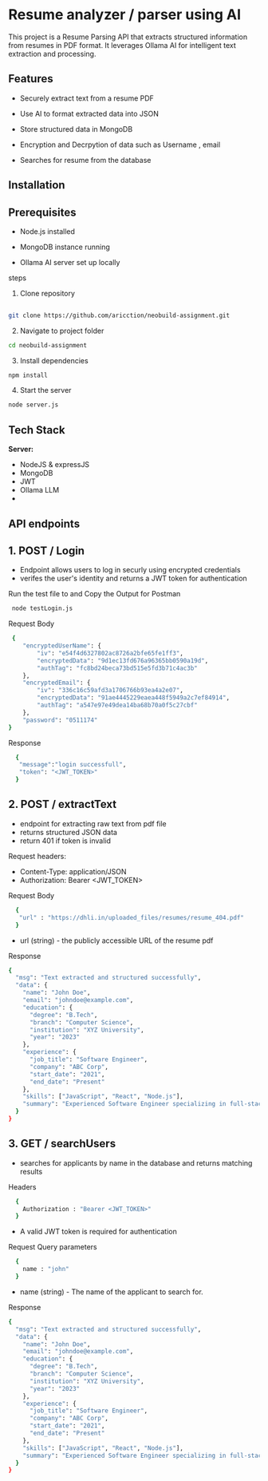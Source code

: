 
# Resume analyzer / parser using AI

This project is a Resume Parsing API that extracts structured information from resumes in PDF format. It leverages Ollama AI for intelligent text extraction and processing.


## Features

- Securely extract text from a resume PDF

- Use AI to format extracted data into JSON

- Store structured data in MongoDB

- Encryption and Decrpytion of data such as Username , email

- Searches for resume from the database

## Installation

## Prerequisites

- Node.js installed

- MongoDB instance running

- Ollama AI server set up locally

steps
 
 1. Clone repository
```bash
 
git clone https://github.com/aricction/neobuild-assignment.git
```
2. Navigate to project folder
```bash
cd neobuild-assignment
```

3. Install dependencies
```bash
npm install
```
4. Start the server
```bash
node server.js
```
    
## Tech Stack

**Server:** 
- NodeJS & expressJS
- MongoDB
- JWT
- Ollama LLM
- 

## API endpoints

## 1. POST / Login
- Endpoint allows users to log in securly using encrypted credentials
- verifes the user's identity and returns a JWT token for authentication

Run the test file to and Copy the Output for Postman
```bash
 node testLogin.js
```
Request Body
```bash
 {
    "encryptedUserName": {
        "iv": "e54f4d6327802ac8726a2bfe65fe1ff3",
        "encryptedData": "9d1ec13fd676a96365bb0590a19d",
        "authTag": "fc8bd24beca73bd515e5fd3b71c4ac3b"
    },
    "encryptedEmail": {
        "iv": "336c16c59afd3a1706766b93ea4a2e07",
        "encryptedData": "91ae4445229eaea448f5949a2c7ef84914",
        "authTag": "a547e97e49dea14ba68b70a0f5c27cbf"
    },
    "password": "0511174"
}
```
Response 
```bash
  {
   "message":"login successfull",
   "token": "<JWT_TOKEN>"
  }
```




## 2.  POST / extractText
- endpoint for extracting raw text from pdf file
- returns structured JSON data
- return 401 if token is invalid

Request headers:
- Content-Type: application/JSON
- Authorization: Bearer <JWT_TOKEN>
 


Request Body

```bash
  {
   "url" : "https://dhli.in/uploaded_files/resumes/resume_404.pdf"
  }
```
- url (string) - the publicly accessible URL of the resume pdf

Response 

```bash
{
  "msg": "Text extracted and structured successfully",
  "data": {
    "name": "John Doe",
    "email": "johndoe@example.com",
    "education": {
      "degree": "B.Tech",
      "branch": "Computer Science",
      "institution": "XYZ University",
      "year": "2023"
    },
    "experience": {
      "job_title": "Software Engineer",
      "company": "ABC Corp",
      "start_date": "2021",
      "end_date": "Present"
    },
    "skills": ["JavaScript", "React", "Node.js"],
    "summary": "Experienced Software Engineer specializing in full-stack development."
  }
}
```

## 3. GET / searchUsers
- searches for applicants by name in the database and returns matching results

Headers
```bash
  {
    Authorization : "Bearer <JWT_TOKEN>"
  }
```
- A valid JWT token is required for authentication

Request Query parameters
```bash
  {
    name : "john"
  }
```
- name (string) - The name of the applicant to search for.

Response
```bash
{
  "msg": "Text extracted and structured successfully",
  "data": {
    "name": "John Doe",
    "email": "johndoe@example.com",
    "education": {
      "degree": "B.Tech",
      "branch": "Computer Science",
      "institution": "XYZ University",
      "year": "2023"
    },
    "experience": {
      "job_title": "Software Engineer",
      "company": "ABC Corp",
      "start_date": "2021",
      "end_date": "Present"
    },
    "skills": ["JavaScript", "React", "Node.js"],
    "summary": "Experienced Software Engineer specializing in full-stack development."
  }
}
```
